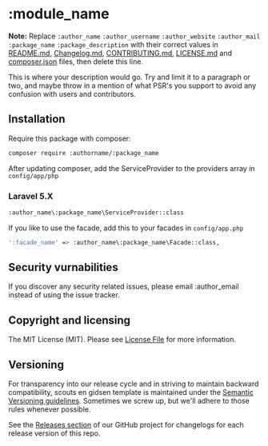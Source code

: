 # :module_name

**Note:** Replace `:author_name` `:author_username` `:author_website` `:author_mail` `:package_name` `:package_description`
with their correct values in [README.md](), [Changelog.md](), [CONTRIBUTING.md](), [LICENSE.md]() and [composer.json]() files, 
then delete this line. 

This is where your description would go. Try and limit it to a paragraph or two, and maybe throw in a mention of what PSR's you 
support to avoid any confusion with users and contributors.

## Installation 

Require this package with composer: 

```bash
composer require :authorname/:package_name
```

After updating composer, add the ServiceProvider to the providers array in `config/app/php`

### Laravel 5.X

```bash
:author_name\:package_name\ServiceProvider::class
```

If you like to use the facade, add this to your facades in `config/app.php`

```bash
':facade_name' => :author_name\:package_name\Facade::class,
```

## Security vurnabilities

If you discover any security related issues, please email :author_email instead of using the issue tracker.

## Copyright and licensing

The MIT License (MIT). Please see [License File](LICENSE.md) for more information.

## Versioning

For transparency into our release cycle and in striving to maintain backward compatibility, scouts en gidsen template is maintained under the [Semantic Versioning guidelines](http://semver.org/). Sometimes we screw up, but we'll adhere to those rules whenever possible.

See the [Releases section](https://github.com/:user/:repo/releases) of our GitHub project for changelogs for each release version of this repo.

